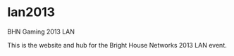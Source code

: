lan2013
=======

BHN Gaming 2013 LAN

This is the website and hub for the Bright House Networks 2013 LAN event.
